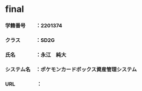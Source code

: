 # final
### 学籍番号　　：2201374
### クラス　　　：SD2G
### 氏名　　　　：永江　純大
### システム名　：ポケモンカードボックス資産管理システム
### URL　　　　 ：